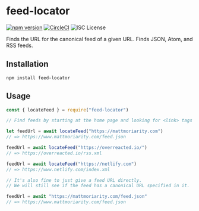 # feed-locator

[![npm version](https://img.shields.io/npm/v/feed-locator.svg)](https://npm.im/feed-locator)
[![CircleCI](https://img.shields.io/circleci/project/github/mjm/feed-locator/master.svg)](https://circleci.com/gh/mjm/feed-locator)
![ISC License](https://img.shields.io/npm/l/feed-locator.svg)

Finds the URL for the canonical feed of a given URL. Finds JSON, Atom, and RSS feeds.

## Installation

```
npm install feed-locator
```

## Usage

```javascript
const { locateFeed } = require("feed-locator")

// Find feeds by starting at the home page and looking for <link> tags

let feedUrl = await locateFeed("https://mattmoriarity.com")
// => https://www.mattmoriarity.com/feed.json

feedUrl = await locateFeed("https://overreacted.io/")
// => https://overreacted.io/rss.xml

feedUrl = await locateFeed("https://netlify.com")
// => https://www.netlify.com/index.xml

// It's also fine to just give a feed URL directly.
// We will still see if the feed has a canonical URL specified in it.

feedUrl = await "https://mattmoriarity.com/feed.json"
// => https://www.mattmoriarity.com/feed.json
```
